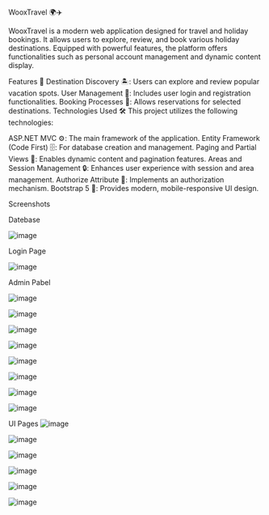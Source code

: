 WooxTravel 🌍✈️

WooxTravel is a modern web application designed for travel and holiday bookings. It allows users to explore, review, and book various holiday destinations. Equipped with powerful features, the platform offers functionalities such as personal account management and dynamic content display.

Features 🚀
Destination Discovery 🏝️: Users can explore and review popular vacation spots.
User Management 👤: Includes user login and registration functionalities.
Booking Processes 📝: Allows reservations for selected destinations.
Technologies Used 🛠️
This project utilizes the following technologies:

ASP.NET MVC ⚙️: The main framework of the application.
Entity Framework (Code First) 🗄️: For database creation and management.
Paging and Partial Views 📄: Enables dynamic content and pagination features.
Areas and Session Management 🔒: Enhances user experience with session and area management.
Authorize Attribute 🔑: Implements an authorization mechanism.
Bootstrap 5 🎨: Provides modern, mobile-responsive UI design.

Screenshots

Datebase

![image](https://github.com/user-attachments/assets/8edc3206-d234-4aab-b923-adf255db4730)

Login Page

![image](https://github.com/user-attachments/assets/d24fcc62-10ac-4955-8859-95e9e7025150)

Admin Pabel

![image](https://github.com/user-attachments/assets/d21e7fe9-936e-468f-ae69-b830a367678c)

![image](https://github.com/user-attachments/assets/e5c034ee-f558-4449-a106-671ff766c5b0)

![image](https://github.com/user-attachments/assets/46a7a18e-c8ca-4d50-8b34-5a2f001f5e2f)

![image](https://github.com/user-attachments/assets/8f286206-ce82-4e4a-bf0c-c6f929c725ad)

![image](https://github.com/user-attachments/assets/45426745-b6ee-4dd5-af8e-429751e95832)

![image](https://github.com/user-attachments/assets/4ab70fb4-5cf6-43b5-8720-77c162a7ce69)

![image](https://github.com/user-attachments/assets/a5e7b505-8801-4a69-a890-eebb73ea60a5)

![image](https://github.com/user-attachments/assets/a5002476-ae5e-4c87-be2f-d5af822b6d93)

UI Pages
![image](https://github.com/user-attachments/assets/67a4a9bf-6ac7-4804-b3ea-80dc37143bc3)

![image](https://github.com/user-attachments/assets/ddeb579f-3bfe-4c8f-b4f4-dfe8fa214c51)

![image](https://github.com/user-attachments/assets/a1829038-4233-4bbe-a5c9-62ec3f3d81a5)

![image](https://github.com/user-attachments/assets/dc6af381-eea3-416c-afdc-12bf8efb37ca)

![image](https://github.com/user-attachments/assets/3217cfb0-0f01-444f-8cce-81b7fc0c2f17)

![image](https://github.com/user-attachments/assets/c5d44dd9-e912-4aa7-93ed-96cf1ec5ddba)




